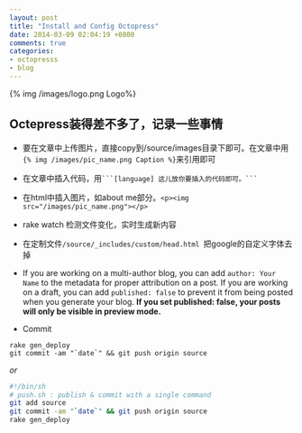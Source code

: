 ```yaml
---
layout: post
title: "Install and Config Octopress"
date: 2014-03-09 02:04:19 +0800
comments: true
categories: 
- octopresss
- blog
---
```

{% img /images/logo.png Logo%}

## Octepress装得差不多了，记录一些事情

* 要在文章中上传图片，直接copy到/source/images目录下即可。在文章中用 `{% img /images/pic_name.png Caption %}`来引用即可

* 在文章中插入代码，用` ```[language] 这儿放你要插入的代码即可。``` `
* 在html中插入图片，如about me部分。`<p><img src="/images/pic_name.png"></p>`
* rake watch 检测文件变化，实时生成新内容
* 在定制文件`/source/_includes/custom/head.html `把google的自定义字体去掉
* If you are working on a multi-author blog, you can add `author: Your Name` to the metadata for proper attribution on a post. If you are working on a draft, you can add `published: false` to prevent it from being posted when you generate your blog. **If you set published: false, your posts will only be visible in preview mode.**
* Commit
```
rake gen_deploy
git commit -am "`date`" && git push origin source
```
_or_
``` bash micro script to simplify the publish process http://blog.revolunet.com/blog/2013/04/15/octopress-cheatsheet/
#!/bin/sh
# push.sh : publish & commit with a single command
git add source
git commit -am "`date`" && git push origin source
rake gen_deploy
```

